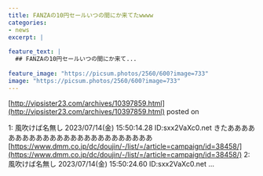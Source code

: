 ```yaml
---
title: FANZAの10円セールいつの間にか来てたwwww
categories:
- news
excerpt: |
  
feature_text: |
  ## FANZAの10円セールいつの間にか来て...
  
feature_image: "https://picsum.photos/2560/600?image=733"
image: "https://picsum.photos/2560/600?image=733"
---
```


[http://vipsister23.com/archives/10397859.html](http://vipsister23.com/archives/10397859.html)
posted on 

<!--more-->

1: 風吹けば名無し 2023/07/14(金) 15:50:14.28 ID:sxx2VaXc0.net きたあああああああああああああああああああああああああ [https://www.dmm.co.jp/dc/doujin/-/list/=/article=campaign/id=38458/](https://www.dmm.co.jp/dc/doujin/-/list/=/article=campaign/id=38458/) 2: 風吹けば名無し 2023/07/14(金) 15:50:24.60 ID:sxx2VaXc0.net ...

